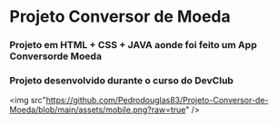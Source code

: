 # Projeto Conversor de Moeda
<h3>Projeto em HTML + CSS + JAVA aonde foi feito um App Conversorde Moeda</h3>
<h3>Projeto desenvolvido durante o curso do DevClub</h3>

<img src"https://github.com/Pedrodouglas83/Projeto-Conversor-de-Moeda/blob/main/assets/mobile.png?raw=true" />
